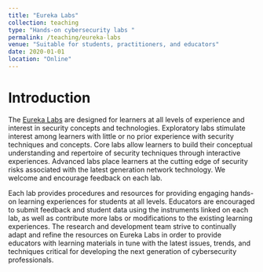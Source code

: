 ```yaml
---
title: "Eureka Labs"
collection: teaching
type: "Hands-on cybersecurity labs "
permalink: /teaching/eureka-labs
venue: "Suitable for students, practitioners, and educators"
date: 2020-01-01
location: "Online"
---
```


Introduction
======
The <a href="https://eurekalabs.net/" target="_blank">Eureka Labs</a> are designed for learners at all levels of experience and interest in security concepts and technologies. Exploratory labs stimulate interest among learners with little or no prior experience with security techniques and concepts. Core labs allow learners to build their conceptual understanding and repertoire of security techniques through interactive experiences. Advanced labs place learners at the cutting edge of security risks associated with the latest generation network technology. We welcome and encourage feedback on each lab.

Each lab provides procedures and resources for providing engaging hands-on learning experiences for students at all levels. Educators are encouraged to submit feedback and student data using the instruments linked on each lab, as well as contribute more labs or modifications to the existing learning experiences. The research and development team strive to continually adapt and refine the resources on Eureka Labs in order to provide educators with learning materials in tune with the latest issues, trends, and techniques critical for developing the next generation of cybersecurity professionals.